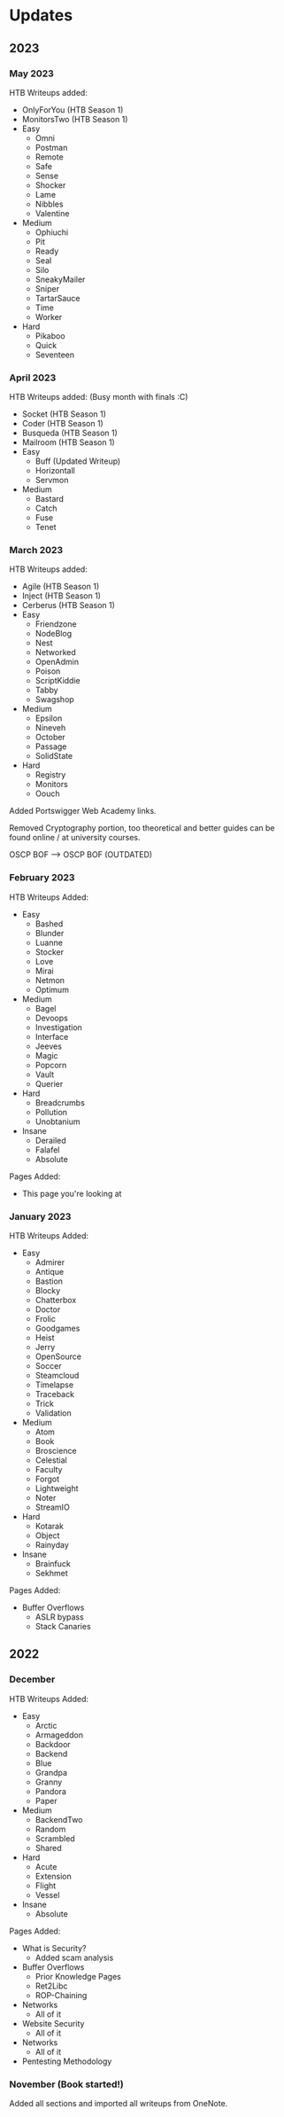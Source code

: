 # Updates

## 2023

### May 2023

HTB Writeups added:

* OnlyForYou (HTB Season 1)
* MonitorsTwo (HTB Season 1)
* Easy
  * Omni
  * Postman
  * Remote
  * Safe
  * Sense
  * Shocker
  * Lame
  * Nibbles
  * Valentine
* Medium
  * Ophiuchi
  * Pit
  * Ready
  * Seal
  * Silo
  * SneakyMailer
  * Sniper
  * TartarSauce
  * Time
  * Worker
* Hard
  * Pikaboo
  * Quick
  * Seventeen

### April 2023

HTB Writeups added: (Busy month with finals :C)

* Socket (HTB Season 1)
* Coder (HTB Season 1)
* Busqueda (HTB Season 1)
* Mailroom (HTB Season 1)
* Easy
  * Buff (Updated Writeup)
  * Horizontall
  * Servmon
* Medium
  * Bastard
  * Catch
  * Fuse
  * Tenet

### March 2023

HTB Writeups added:

* Agile (HTB Season 1)
* Inject (HTB Season 1)
* Cerberus (HTB Season 1)
* Easy
  * Friendzone
  * NodeBlog
  * Nest
  * Networked
  * OpenAdmin
  * Poison
  * ScriptKiddie
  * Tabby
  * Swagshop
* Medium
  * Epsilon
  * Nineveh
  * October
  * Passage
  * SolidState
* Hard
  * Registry
  * Monitors
  * Oouch&#x20;

Added Portswigger Web Academy links.

Removed Cryptography portion, too theoretical and better guides can be found online / at university courses.&#x20;

OSCP BOF --> OSCP BOF (OUTDATED)

### February 2023

HTB Writeups Added:

* Easy
  * Bashed
  * Blunder
  * Luanne
  * Stocker
  * Love
  * Mirai
  * Netmon
  * Optimum
* Medium
  * Bagel
  * Devoops
  * Investigation
  * Interface
  * Jeeves
  * Magic
  * Popcorn
  * Vault
  * Querier
* Hard
  * Breadcrumbs
  * Pollution
  * Unobtanium
* Insane
  * Derailed
  * Falafel
  * Absolute

Pages Added:

* This page you're looking at

### January 2023

HTB Writeups Added:

* Easy
  * Admirer
  * Antique
  * Bastion
  * Blocky
  * Chatterbox
  * Doctor
  * Frolic
  * Goodgames
  * Heist
  * Jerry
  * OpenSource
  * Soccer
  * Steamcloud
  * Timelapse
  * Traceback
  * Trick
  * Validation
* Medium
  * Atom
  * Book
  * Broscience
  * Celestial
  * Faculty
  * Forgot
  * Lightweight
  * Noter
  * StreamIO
* Hard
  * Kotarak
  * Object
  * Rainyday
* Insane
  * Brainfuck
  * Sekhmet

Pages Added:

* Buffer Overflows
  * ASLR bypass
  * Stack Canaries

## 2022

### December

HTB Writeups Added:

* Easy
  * Arctic
  * Armageddon
  * Backdoor
  * Backend
  * Blue
  * Grandpa
  * Granny
  * Pandora
  * Paper
* Medium
  * BackendTwo
  * Random
  * Scrambled
  * Shared
* Hard
  * Acute
  * Extension
  * Flight
  * Vessel
* Insane
  * Absolute

Pages Added:

* What is Security?
  * Added scam analysis&#x20;
* Buffer Overflows
  * Prior Knowledge Pages
  * Ret2Libc
  * ROP-Chaining
* Networks
  * All of it
* Website Security
  * All of it
* Networks
  * All of it
* Pentesting Methodology

### November (Book started!)

Added all sections and imported all writeups from OneNote.&#x20;

